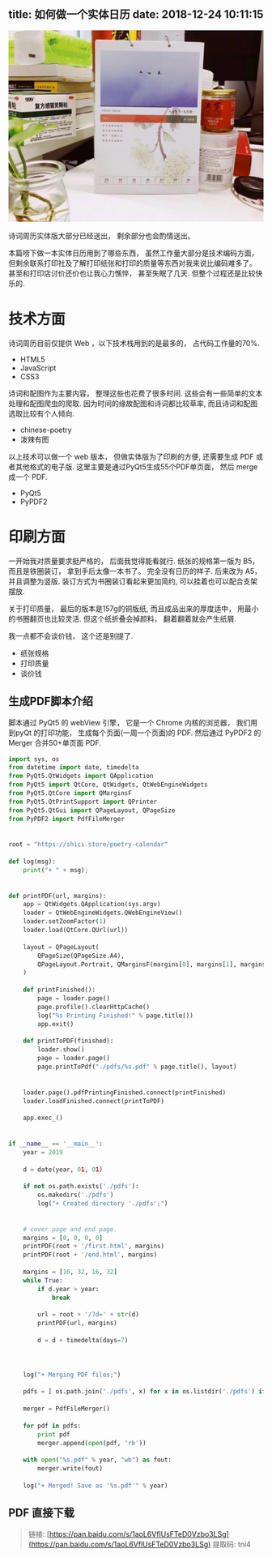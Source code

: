 title: 如何做一个实体日历
date: 2018-12-24 10:11:15
---

![2019](/uploads/images/calendar-2019.jpg "cover")

诗词周历实体版大部分已经送出， 剩余部分也会酌情送出。

本篇唠下做一本实体日历用到了哪些东西， 虽然工作量大部分是技术编码方面， 但剩余联系打印社及了解打印纸张和打印的质量等东西对我来说比编码难多了。 甚至和打印店讨价还价也让我心力憔悴， 甚至失眠了几天. 但整个过程还是比较快乐的.


# 技术方面

诗词周历目前仅提供 Web ，以下技术栈用到的是最多的， 占代码工作量的70%. 

- HTML5 
- JavaScript
- CSS3

诗词和配图作为主要内容， 整理这些也花费了很多时间.  这些会有一些简单的文本处理和配图爬虫的爬取. 因为时间的缘故配图和诗词都比较草率, 而且诗词和配图选取比较有个人倾向.

- chinese-poetry
- 泼辣有图

以上技术可以做一个 web 版本， 但做实体版为了印刷的方便, 还需要生成 PDF 或者其他格式的电子版. 这里主要是通过PyQt5生成55个PDF单页面， 然后 merge 成一个 PDF. 

- PyQt5
- PyPDF2

# 印刷方面

一开始我对质量要求挺严格的， 后面我觉得能看就行. 纸张的规格第一版为 B5， 而且是铁圈装订， 拿到手后太像一本书了。 完全没有日历的样子. 后来改为 A5， 并且调整为竖版. 装订方式为书圈装订看起来更加简约, 可以挂着也可以配合支架摆放. 

关于打印质量， 最后的版本是157g的铜版纸, 而且成品出来的厚度适中， 用最小的书圈翻页也比较灵活. 但这个纸折叠会掉颜料， 翻着翻着就会产生纸屑. 

我一点都不会谈价钱， 这个还是别提了.

- 纸张规格
- 打印质量
- 谈价钱


## 生成PDF脚本介绍

脚本通过 PyQt5 的 webView 引擎， 它是一个 Chrome 内核的浏览器， 我们用到pyQt 的打印功能， 生成每个页面(一周一个页面)的 PDF. 然后通过 PyPDF2 的 Merger 合并50+单页面 PDF.


```python
import sys, os
from datetime import date, timedelta
from PyQt5.QtWidgets import QApplication
from PyQt5 import QtCore, QtWidgets, QtWebEngineWidgets
from PyQt5.QtCore import QMarginsF
from PyQt5.QtPrintSupport import QPrinter
from PyQt5.QtGui import QPageLayout, QPageSize
from PyPDF2 import PdfFileMerger


root = "https://shici.store/poetry-calendar"

def log(msg):
    print("+ " + msg);


def printPDF(url, margins):
    app = QtWidgets.QApplication(sys.argv)
    loader = QtWebEngineWidgets.QWebEngineView()
    loader.setZoomFactor(1)
    loader.load(QtCore.QUrl(url))
    
    layout = QPageLayout(
        QPageSize(QPageSize.A4),
        QPageLayout.Portrait, QMarginsF(margins[0], margins[1], margins[2], margins[3])
    )
    
    def printFinished():
        page = loader.page()
        page.profile().clearHttpCache()
        log("%s Printing Finished!" % page.title())
        app.exit()
    
    def printToPDF(finished):
        loader.show()
        page = loader.page()
        page.printToPdf("./pdfs/%s.pdf" % page.title(), layout)
    
    
    loader.page().pdfPrintingFinished.connect(printFinished)
    loader.loadFinished.connect(printToPDF)

    app.exec_()


if __name__ == '__main__':
    year = 2019

    d = date(year, 01, 01)

    if not os.path.exists('./pdfs'):
        os.makedirs('./pdfs')
        log("+ Created directory './pdfs';")


    # cover page and end page.
    margins = [0, 0, 0, 0]
    printPDF(root + '/first.html', margins)
    printPDF(root + '/end.html', margins)

    margins = [16, 32, 16, 32]
    while True:
        if d.year > year:
            break    

        url = root + '/?d=' + str(d)
        printPDF(url, margins)
        
        d = d + timedelta(days=7)



    log("+ Merging PDF files;")

    pdfs = [ os.path.join('./pdfs', x) for x in os.listdir('./pdfs') if x.endswith(".pdf") ]

    merger = PdfFileMerger()

    for pdf in pdfs:
        print pdf
        merger.append(open(pdf, 'rb'))

    with open("%s.pdf" % year, "wb") as fout:
        merger.write(fout)

    log("+ Merged! Save as '%s.pdf'" % year)
```

## PDF 直接下载

> 链接: [https://pan.baidu.com/s/1aoL6VflUsFTeD0Vzbo3LSg](https://pan.baidu.com/s/1aoL6VflUsFTeD0Vzbo3LSg) 提取码: tni4



